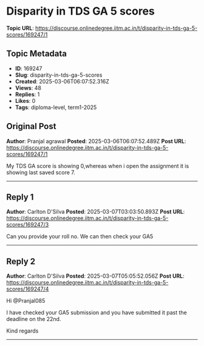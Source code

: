 # Disparity in TDS GA 5 scores

**Topic URL**: https://discourse.onlinedegree.iitm.ac.in/t/disparity-in-tds-ga-5-scores/169247/1

## Topic Metadata
- **ID**: 169247
- **Slug**: disparity-in-tds-ga-5-scores
- **Created**: 2025-03-06T06:07:52.316Z
- **Views**: 48
- **Replies**: 1
- **Likes**: 0
- **Tags**: diploma-level, term1-2025

## Original Post
**Author**: Pranjal agrawal
**Posted**: 2025-03-06T06:07:52.489Z
**Post URL**: https://discourse.onlinedegree.iitm.ac.in/t/disparity-in-tds-ga-5-scores/169247/1

My TDS GA score is showing 0,whereas when i open the assignment it is showing last saved score 7.

---

## Reply 1
**Author**: Carlton D'Silva
**Posted**: 2025-03-07T03:03:50.893Z
**Post URL**: https://discourse.onlinedegree.iitm.ac.in/t/disparity-in-tds-ga-5-scores/169247/3

Can you provide your roll no. We can then check your GA5

---

## Reply 2
**Author**: Carlton D'Silva
**Posted**: 2025-03-07T05:05:52.056Z
**Post URL**: https://discourse.onlinedegree.iitm.ac.in/t/disparity-in-tds-ga-5-scores/169247/4

Hi @Pranjal085

I have checked your GA5 submission and you have submitted it past the deadline on the 22nd.

Kind regards

---
